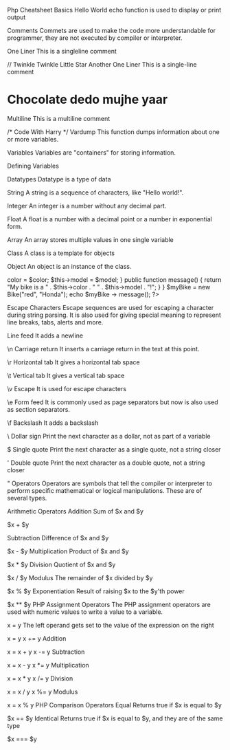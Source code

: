 Php Cheatsheet
Basics
Hello World
echo function is used to display or print output

<?php echo "Hello World!"; ?>
Comments
Commets are used to make the code more understandable for programmer, they are not executed by compiler or interpreter.

One Liner
This is a singleline comment

// Twinkle Twinkle Little Star
Another One Liner
This is a single-line comment

# Chocolate dedo mujhe yaar
Multiline
This is a multiline comment

/* Code With 
Harry */
Vardump
This function dumps information about one or more variables.

<?php var_dump(var1, var2, ...); ?>
Variables
Variables are "containers" for storing information.

Defining Variables
<?php
$Title = "PHP Cheat Sheet By CodeWithHarry";
?>
Datatypes
Datatype is a type of data

String
A string is a sequence of characters, like "Hello world!".

<?php 
$x = "Harry"; 
echo $x; 
?>
Integer
An integer is a number without any decimal part.

<?php
$x = 1234;
var_dump($x);
?>
Float
A float is a number with a decimal point or a number in exponential form.

<?php 
$x = 1.2345; 
var_dump($x); 
?>
Array
An array stores multiple values in one single variable

<?php
$names = array("Harry","Rohan","Shubham");
var_dump($names);
?>
Class
A class is a template for objects

<?php 
class Harry{ 
// code goes here... 
} 
?>
Object
An object is an instance of the class.

<?php 
class Bike { 
public $color; 
public $model; 
public function __construct($color, $model) { 
$this->color = $color; 
$this->model = $model; 
} 
public function message() { 
return "My bike is a " . $this->color . " " . $this->model . "!"; 
} 
} 

$myBike = new Bike("red", "Honda"); 
echo $myBike -> message(); 
?>
Escape Characters
Escape sequences are used for escaping a character during string parsing. It is also used for giving special meaning to represent line breaks, tabs, alerts and more.

Line feed
It adds a newline

\n
Carriage return
It inserts a carriage return in the text at this point.

\r
Horizontal tab
It gives a horizontal tab space

\t
Vertical tab
It gives a vertical tab space

\v
Escape
It is used for escape characters

\e
Form feed
It is commonly used as page separators but now is also used as section separators.

\f
Backslash
It adds a backslash

\\
Dollar sign
Print the next character as a dollar, not as part of a variable

\$
Single quote
Print the next character as a single quote, not a string closer

\'
Double quote
Print the next character as a double quote, not a string closer

\"
Operators
Operators are symbols that tell the compiler or interpreter to perform specific mathematical or logical manipulations. These are of several types.

Arithmetic Operators
Addition
Sum of $x and $y

$x + $y
 
Subtraction
Difference of $x and $y

$x - $y
Multiplication
Product of $x and $y

$x * $y
Division
Quotient of $x and $y

$x / $y
Modulus
The remainder of $x divided by $y

$x % $y
Exponentiation
Result of raising $x to the $y'th power

$x ** $y
PHP Assignment Operators
The PHP assignment operators are used with numeric values to write a value to a variable.

x = y
The left operand gets set to the value of the expression on the right

x = y
x += y
Addition

x = x + y
x -= y
Subtraction

x = x - y
x *= y
Multiplication

x = x * y
x /= y
Division

x = x / y
x %= y
Modulus

x = x % y
PHP Comparison Operators
Equal
Returns true if $x is equal to $y

$x == $y
Identical
Returns true if $x is equal to $y, and they are of the same type

$x === $y
